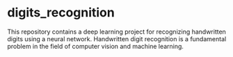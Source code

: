 # digits_recognition
This repository contains a deep learning project for recognizing handwritten digits using a neural network. Handwritten digit recognition is a fundamental problem in the field of computer vision and machine learning. 
